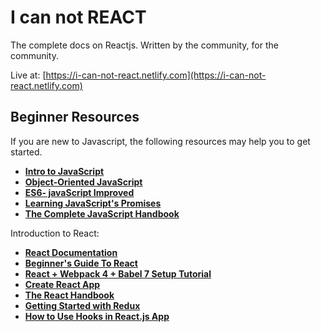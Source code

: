 # I can not REACT
The complete docs on Reactjs. Written by the community, for the community.

Live at: [https://i-can-not-react.netlify.com](https://i-can-not-react.netlify.com)

## Beginner Resources

If you are new to Javascript, the following resources may help you to get started.

* **[Intro to JavaScript](https://in.udacity.com/course/intro-to-javascript--ud803-india)**
* **[Object-Oriented JavaScript](https://in.udacity.com/course/object-oriented-javascript--ud015)**
* **[ES6- javaScript Improved](https://in.udacity.com/course/es6-javascript-improved--ud356)**
* **[Learning JavaScript's Promises](https://in.udacity.com/course/javascript-promises--ud898)**
* **[The Complete JavaScript Handbook](https://medium.freecodecamp.org/the-complete-javascript-handbook-f26b2c71719c)** 

Introduction to React:
* **[React Documentation](https://reactjs.org/docs/getting-started.html)**
* **[Beginner's Guide To React](https://egghead.io/courses/the-beginner-s-guide-to-react)**
* **[React + Webpack 4 + Babel 7 Setup Tutorial](https://www.robinwieruch.de/minimal-react-webpack-babel-setup/)**
* **[Create React App](https://github.com/facebook/create-react-app)**
* **[The React Handbook](https://medium.freecodecamp.org/the-react-handbook-b71c27b0a795)**
* **[Getting Started with Redux](https://egghead.io/courses/getting-started-with-redux)**
* **[How to Use Hooks in React.js App](https://www.djamware.com/post/5d67945100edd42e67632f9c/react-hooks-tutorial-how-to-use-hooks-in-reactjs-app)**
